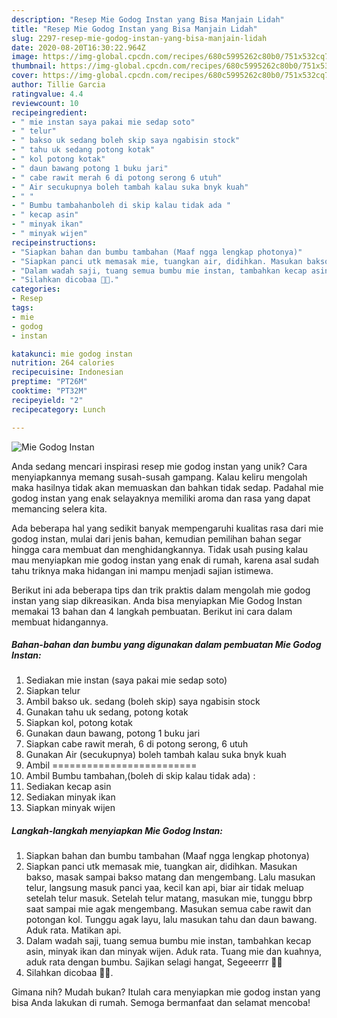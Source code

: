 ```yaml
---
description: "Resep Mie Godog Instan yang Bisa Manjain Lidah"
title: "Resep Mie Godog Instan yang Bisa Manjain Lidah"
slug: 2297-resep-mie-godog-instan-yang-bisa-manjain-lidah
date: 2020-08-20T16:30:22.964Z
image: https://img-global.cpcdn.com/recipes/680c5995262c80b0/751x532cq70/mie-godog-instan-foto-resep-utama.jpg
thumbnail: https://img-global.cpcdn.com/recipes/680c5995262c80b0/751x532cq70/mie-godog-instan-foto-resep-utama.jpg
cover: https://img-global.cpcdn.com/recipes/680c5995262c80b0/751x532cq70/mie-godog-instan-foto-resep-utama.jpg
author: Tillie Garcia
ratingvalue: 4.4
reviewcount: 10
recipeingredient:
- " mie instan saya pakai mie sedap soto"
- " telur"
- " bakso uk sedang boleh skip saya ngabisin stock"
- " tahu uk sedang potong kotak"
- " kol potong kotak"
- " daun bawang potong 1 buku jari"
- " cabe rawit merah 6 di potong serong 6 utuh"
- " Air secukupnya boleh tambah kalau suka bnyk kuah"
- " "
- " Bumbu tambahanboleh di skip kalau tidak ada "
- " kecap asin"
- " minyak ikan"
- " minyak wijen"
recipeinstructions:
- "Siapkan bahan dan bumbu tambahan (Maaf ngga lengkap photonya)"
- "Siapkan panci utk memasak mie, tuangkan air, didihkan. Masukan bakso, masak sampai bakso matang dan mengembang. Lalu masukan telur, langsung masuk panci yaa, kecil kan api, biar air tidak meluap setelah telur masuk. Setelah telur matang, masukan mie, tunggu bbrp saat sampai mie agak mengembang. Masukan semua cabe rawit dan potongan kol. Tunggu agak layu, lalu masukan tahu dan daun bawang. Aduk rata. Matikan api."
- "Dalam wadah saji, tuang semua bumbu mie instan, tambahkan kecap asin, minyak ikan dan minyak wijen. Aduk rata. Tuang mie dan kuahnya, aduk rata dengan bumbu. Sajikan selagi hangat, Segeeerrr 🤩🤤"
- "Silahkan dicobaa 🤗🥰."
categories:
- Resep
tags:
- mie
- godog
- instan

katakunci: mie godog instan 
nutrition: 264 calories
recipecuisine: Indonesian
preptime: "PT26M"
cooktime: "PT32M"
recipeyield: "2"
recipecategory: Lunch

---
```



![Mie Godog Instan](https://img-global.cpcdn.com/recipes/680c5995262c80b0/751x532cq70/mie-godog-instan-foto-resep-utama.jpg)

Anda sedang mencari inspirasi resep mie godog instan yang unik? Cara menyiapkannya memang susah-susah gampang. Kalau keliru mengolah maka hasilnya tidak akan memuaskan dan bahkan tidak sedap. Padahal mie godog instan yang enak selayaknya memiliki aroma dan rasa yang dapat memancing selera kita.



Ada beberapa hal yang sedikit banyak mempengaruhi kualitas rasa dari mie godog instan, mulai dari jenis bahan, kemudian pemilihan bahan segar hingga cara membuat dan menghidangkannya. Tidak usah pusing kalau mau menyiapkan mie godog instan yang enak di rumah, karena asal sudah tahu triknya maka hidangan ini mampu menjadi sajian istimewa.


Berikut ini ada beberapa tips dan trik praktis dalam mengolah mie godog instan yang siap dikreasikan. Anda bisa menyiapkan Mie Godog Instan memakai 13 bahan dan 4 langkah pembuatan. Berikut ini cara dalam membuat hidangannya.

<!--inarticleads1-->

##### Bahan-bahan dan bumbu yang digunakan dalam pembuatan Mie Godog Instan:

1. Sediakan  mie instan (saya pakai mie sedap soto)
1. Siapkan  telur
1. Ambil  bakso uk. sedang (boleh skip) saya ngabisin stock
1. Gunakan  tahu uk sedang, potong kotak
1. Siapkan  kol, potong kotak
1. Gunakan  daun bawang, potong 1 buku jari
1. Siapkan  cabe rawit merah, 6 di potong serong, 6 utuh
1. Gunakan  Air (secukupnya) boleh tambah kalau suka bnyk kuah
1. Ambil  =========================
1. Ambil  Bumbu tambahan,(boleh di skip kalau tidak ada) :
1. Sediakan  kecap asin
1. Sediakan  minyak ikan
1. Siapkan  minyak wijen




<!--inarticleads2-->

##### Langkah-langkah menyiapkan Mie Godog Instan:

1. Siapkan bahan dan bumbu tambahan (Maaf ngga lengkap photonya)
1. Siapkan panci utk memasak mie, tuangkan air, didihkan. Masukan bakso, masak sampai bakso matang dan mengembang. Lalu masukan telur, langsung masuk panci yaa, kecil kan api, biar air tidak meluap setelah telur masuk. Setelah telur matang, masukan mie, tunggu bbrp saat sampai mie agak mengembang. Masukan semua cabe rawit dan potongan kol. Tunggu agak layu, lalu masukan tahu dan daun bawang. Aduk rata. Matikan api.
1. Dalam wadah saji, tuang semua bumbu mie instan, tambahkan kecap asin, minyak ikan dan minyak wijen. Aduk rata. Tuang mie dan kuahnya, aduk rata dengan bumbu. Sajikan selagi hangat, Segeeerrr 🤩🤤
1. Silahkan dicobaa 🤗🥰.




Gimana nih? Mudah bukan? Itulah cara menyiapkan mie godog instan yang bisa Anda lakukan di rumah. Semoga bermanfaat dan selamat mencoba!
